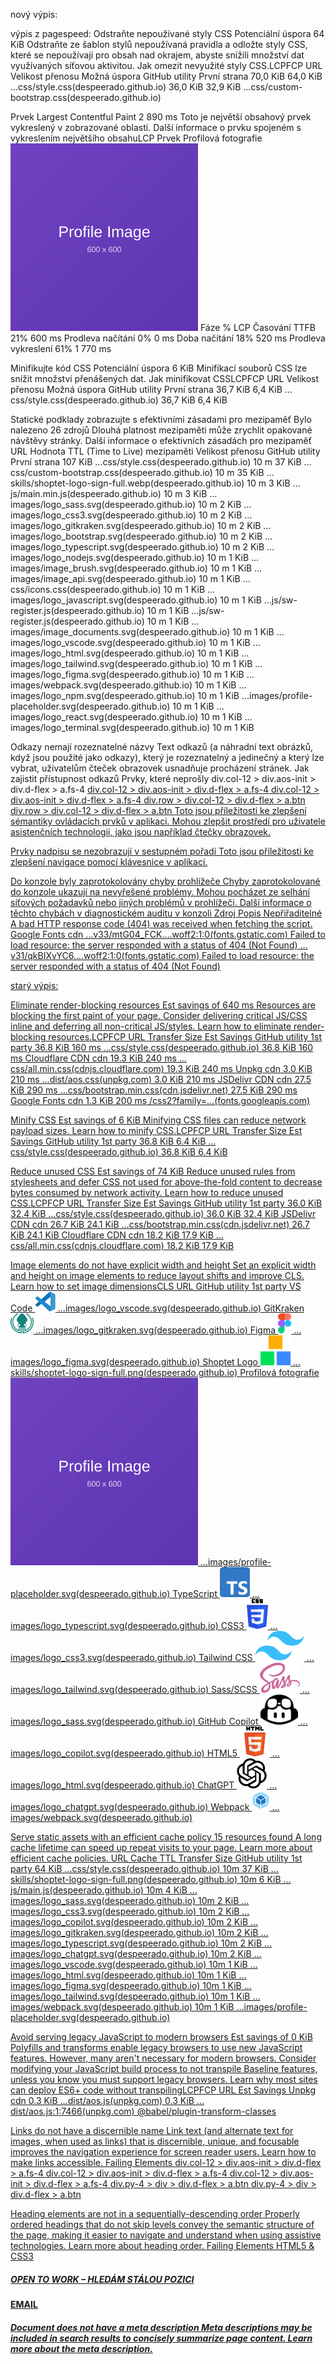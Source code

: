 nový výpis:

výpis z pagespeed: 
Odstraňte nepoužívané styly CSS Potenciální úspora 64 KiB
Odstraňte ze šablon stylů nepoužívaná pravidla a odložte styly CSS, které se nepoužívají pro obsah nad okrajem, abyste snížili množství dat využívaných síťovou aktivitou. Jak omezit nevyužité styly CSS.LCPFCP
URL
Velikost přenosu
Možná úspora
GitHub utility První strana
70,0 KiB	64,0 KiB
…css/style.css(despeerado.github.io)
36,0 KiB
32,9 KiB
…css/custom-bootstrap.css(despeerado.github.io)


Prvek Largest Contentful Paint 2 890 ms
Toto je největší obsahový prvek vykreslený v zobrazované oblasti. Další informace o prvku spojeném s vykreslením největšího obsahuLCP
Prvek
Profilová fotografie
<img src="images/profile-placeholder.svg" alt="Profilová fotografie" class="img-fluid rounded-circle shadow w-75" style="max-width: 300px;" width="300" height="300" loading="eager" fetchpriority="high">
Fáze
% LCP
Časování
TTFB
21%
600 ms
Prodleva načítání
0%
0 ms
Doba načítání
18%
520 ms
Prodleva vykreslení
61%
1 770 ms


Minifikujte kód CSS Potenciální úspora 6 KiB
Minifikací souborů CSS lze snížit množství přenášených dat. Jak minifikovat CSSLCPFCP
URL
Velikost přenosu
Možná úspora
GitHub utility První strana
36,7 KiB	6,4 KiB
…css/style.css(despeerado.github.io)
36,7 KiB
6,4 KiB

Statické podklady zobrazujte s efektivními zásadami pro mezipaměť Bylo nalezeno 26 zdrojů
Dlouhá platnost mezipaměti může zrychlit opakované návštěvy stránky. Další informace o efektivních zásadách pro mezipaměť
URL
Hodnota TTL (Time to Live) mezipaměti
Velikost přenosu
GitHub utility První strana
107 KiB
…css/style.css(despeerado.github.io)
10 m
37 KiB
…css/custom-bootstrap.css(despeerado.github.io)
10 m
35 KiB
…skills/shoptet-logo-sign-full.webp(despeerado.github.io)
10 m
3 KiB
…js/main.min.js(despeerado.github.io)
10 m
3 KiB
…images/logo_sass.svg(despeerado.github.io)
10 m
2 KiB
…images/logo_css3.svg(despeerado.github.io)
10 m
2 KiB
…images/logo_gitkraken.svg(despeerado.github.io)
10 m
2 KiB
…images/logo_bootstrap.svg(despeerado.github.io)
10 m
2 KiB
…images/logo_typescript.svg(despeerado.github.io)
10 m
2 KiB
…images/logo_nodejs.svg(despeerado.github.io)
10 m
1 KiB
…images/image_brush.svg(despeerado.github.io)
10 m
1 KiB
…images/image_api.svg(despeerado.github.io)
10 m
1 KiB
…css/icons.css(despeerado.github.io)
10 m
1 KiB
…images/logo_javascript.svg(despeerado.github.io)
10 m
1 KiB
…js/sw-register.js(despeerado.github.io)
10 m
1 KiB
…js/sw-register.js(despeerado.github.io)
10 m
1 KiB
…images/image_documents.svg(despeerado.github.io)
10 m
1 KiB
…images/logo_vscode.svg(despeerado.github.io)
10 m
1 KiB
…images/logo_html.svg(despeerado.github.io)
10 m
1 KiB
…images/logo_tailwind.svg(despeerado.github.io)
10 m
1 KiB
…images/logo_figma.svg(despeerado.github.io)
10 m
1 KiB
…images/webpack.svg(despeerado.github.io)
10 m
1 KiB
…images/logo_npm.svg(despeerado.github.io)
10 m
1 KiB
…images/profile-placeholder.svg(despeerado.github.io)
10 m
1 KiB
…images/logo_react.svg(despeerado.github.io)
10 m
1 KiB
…images/logo_terminal.svg(despeerado.github.io)
10 m
1 KiB


Odkazy nemají rozeznatelné názvy
Text odkazů (a náhradní text obrázků, když jsou použité jako odkazy), který je rozeznatelný a jedinečný a který lze vybrat, uživatelům čteček obrazovek usnadňuje procházení stránek. Jak zajistit přístupnost odkazů
Prvky, které neprošly
div.col-12 > div.aos-init > div.d-flex > a.fs-4
<a href="#" class="fs-4 icon-social">
div.col-12 > div.aos-init > div.d-flex > a.fs-4
<a href="#" class="fs-4 icon-social">
div.col-12 > div.aos-init > div.d-flex > a.fs-4
<a href="#" class="fs-4 icon-social">
div.row > div.col-12 > div.d-flex > a.btn
<a href="#" class="btn btn-outline-primary btn-sm rounded-circle d-flex align-items-center ju…" style="width: 40px; height: 40px;">
div.row > div.col-12 > div.d-flex > a.btn
<a href="#" class="btn btn-outline-primary btn-sm rounded-circle d-flex align-items-center ju…" style="width: 40px; height: 40px;">
Toto jsou příležitosti ke zlepšení sémantiky ovládacích prvků v aplikaci. Mohou zlepšit prostředí pro uživatele asistenčních technologií, jako jsou například čtečky obrazovek.


Prvky nadpisu se nezobrazují v sestupném pořadí
Toto jsou příležitosti ke zlepšení navigace pomocí klávesnice v aplikaci.


Do konzole byly zaprotokolovány chyby prohlížeče
Chyby zaprotokolované do konzole ukazují na nevyřešené problémy. Mohou pocházet ze selhání síťových požadavků nebo jiných problémů v prohlížeči. Další informace o těchto chybách v diagnostickém auditu v konzoli
Zdroj
Popis
Nepřiřaditelné
A bad HTTP response code (404) was received when fetching the script.
Google Fonts cdn 
…v33/mtG04_FCK….woff2:1:0(fonts.gstatic.com)
Failed to load resource: the server responded with a status of 404 (Not Found)
…v31/qkBIXvYC6….woff2:1:0(fonts.gstatic.com)
Failed to load resource: the server responded with a status of 404 (Not Found)

starý výpis:

Eliminate render-blocking resources Est savings of 640 ms
Resources are blocking the first paint of your page. Consider delivering critical JS/CSS inline and deferring all non-critical JS/styles. Learn how to eliminate render-blocking resources.LCPFCP
URL
Transfer Size
Est Savings
GitHub utility 1st party
36.8 KiB	160 ms
…css/style.css(despeerado.github.io)
36.8 KiB
160 ms
Cloudflare CDN cdn 
19.3 KiB	240 ms
…css/all.min.css(cdnjs.cloudflare.com)
19.3 KiB
240 ms
Unpkg cdn 
3.0 KiB	210 ms
…dist/aos.css(unpkg.com)
3.0 KiB
210 ms
JSDelivr CDN cdn 
27.5 KiB	290 ms
…css/bootstrap.min.css(cdn.jsdelivr.net)
27.5 KiB
290 ms
Google Fonts cdn 
1.3 KiB	200 ms
/css2?family=…(fonts.googleapis.com)


Minify CSS Est savings of 6 KiB
Minifying CSS files can reduce network payload sizes. Learn how to minify CSS.LCPFCP
URL
Transfer Size
Est Savings
GitHub utility 1st party
36.8 KiB	6.4 KiB
…css/style.css(despeerado.github.io)
36.8 KiB
6.4 KiB


Reduce unused CSS Est savings of 74 KiB
Reduce unused rules from stylesheets and defer CSS not used for above-the-fold content to decrease bytes consumed by network activity. Learn how to reduce unused CSS.LCPFCP
URL
Transfer Size
Est Savings
GitHub utility 1st party
36.0 KiB	32.4 KiB
…css/style.css(despeerado.github.io)
36.0 KiB
32.4 KiB
JSDelivr CDN cdn 
26.7 KiB	24.1 KiB
…css/bootstrap.min.css(cdn.jsdelivr.net)
26.7 KiB
24.1 KiB
Cloudflare CDN cdn 
18.2 KiB	17.9 KiB
…css/all.min.css(cdnjs.cloudflare.com)
18.2 KiB
17.9 KiB


Image elements do not have explicit width and height
Set an explicit width and height on image elements to reduce layout shifts and improve CLS. Learn how to set image dimensionsCLS
URL
GitHub utility 1st party
VS Code
<img src="images/logo_vscode.svg" alt="VS Code" style="height: 2rem;" class="mb-2 mx-auto">
…images/logo_vscode.svg(despeerado.github.io)
GitKraken
<img src="images/logo_gitkraken.svg" alt="GitKraken" style="height: 2rem;" class="mb-2 mx-auto">
…images/logo_gitkraken.svg(despeerado.github.io)
Figma
<img src="images/logo_figma.svg" alt="Figma" style="height: 2rem;" class="mb-2 mx-auto">
…images/logo_figma.svg(despeerado.github.io)
Shoptet Logo
<img src="images/skills/shoptet-logo-sign-full.png" alt="Shoptet Logo" style="height: 48px; width: auto; max-width: 120px;">
…skills/shoptet-logo-sign-full.png(despeerado.github.io)
Profilová fotografie
<img src="images/profile-placeholder.svg" alt="Profilová fotografie" class="img-fluid rounded-circle shadow w-75" style="max-width: 300px;">
…images/profile-placeholder.svg(despeerado.github.io)
TypeScript
<img src="images/logo_typescript.svg" alt="TypeScript" style="height: 3rem;">
…images/logo_typescript.svg(despeerado.github.io)
CSS3
<img src="images/logo_css3.svg" alt="CSS3" style="height: 3rem;">
…images/logo_css3.svg(despeerado.github.io)
Tailwind CSS
<img src="images/logo_tailwind.svg" alt="Tailwind CSS" style="height: 3rem;">
…images/logo_tailwind.svg(despeerado.github.io)
Sass/SCSS
<img src="images/logo_sass.svg" alt="Sass/SCSS" style="height: 3rem;">
…images/logo_sass.svg(despeerado.github.io)
GitHub Copilot
<img src="images/logo_copilot.svg" alt="GitHub Copilot" style="height: 3rem;">
…images/logo_copilot.svg(despeerado.github.io)
HTML5
<img src="images/logo_html.svg" alt="HTML5" style="height: 3rem;" class="me-2">
…images/logo_html.svg(despeerado.github.io)
ChatGPT
<img src="images/logo_chatgpt.svg" alt="ChatGPT" style="height: 3rem;">
…images/logo_chatgpt.svg(despeerado.github.io)
Webpack
<img src="images/webpack.svg" alt="Webpack" style="height: 2rem;" class="mb-2 mx-auto">
…images/webpack.svg(despeerado.github.io)



Serve static assets with an efficient cache policy 15 resources found
A long cache lifetime can speed up repeat visits to your page. Learn more about efficient cache policies.
URL
Cache TTL
Transfer Size
GitHub utility 1st party
64 KiB
…css/style.css(despeerado.github.io)
10m
37 KiB
…skills/shoptet-logo-sign-full.png(despeerado.github.io)
10m
6 KiB
…js/main.js(despeerado.github.io)
10m
4 KiB
…images/logo_sass.svg(despeerado.github.io)
10m
2 KiB
…images/logo_css3.svg(despeerado.github.io)
10m
2 KiB
…images/logo_copilot.svg(despeerado.github.io)
10m
2 KiB
…images/logo_gitkraken.svg(despeerado.github.io)
10m
2 KiB
…images/logo_typescript.svg(despeerado.github.io)
10m
2 KiB
…images/logo_chatgpt.svg(despeerado.github.io)
10m
2 KiB
…images/logo_vscode.svg(despeerado.github.io)
10m
1 KiB
…images/logo_html.svg(despeerado.github.io)
10m
1 KiB
…images/logo_figma.svg(despeerado.github.io)
10m
1 KiB
…images/logo_tailwind.svg(despeerado.github.io)
10m
1 KiB
…images/webpack.svg(despeerado.github.io)
10m
1 KiB
…images/profile-placeholder.svg(despeerado.github.io)



Avoid serving legacy JavaScript to modern browsers Est savings of 0 KiB
Polyfills and transforms enable legacy browsers to use new JavaScript features. However, many aren't necessary for modern browsers. Consider modifying your JavaScript build process to not transpile Baseline features, unless you know you must support legacy browsers. Learn why most sites can deploy ES6+ code without transpilingLCPFCP
URL
Est Savings
Unpkg cdn 
0.3 KiB
…dist/aos.js(unpkg.com)
0.3 KiB
…dist/aos.js:1:7466(unpkg.com)
@babel/plugin-transform-classes




Links do not have a discernible name
Link text (and alternate text for images, when used as links) that is discernible, unique, and focusable improves the navigation experience for screen reader users. Learn how to make links accessible.
Failing Elements
div.col-12 > div.aos-init > div.d-flex > a.fs-4
<a href="#" class=" fs-4">
div.col-12 > div.aos-init > div.d-flex > a.fs-4
<a href="#" class=" fs-4">
div.col-12 > div.aos-init > div.d-flex > a.fs-4
<a href="#" class=" fs-4">
div.py-4 > div > div.d-flex > a.btn
<a href="#" class="btn btn-outline-primary btn-sm rounded-circle d-flex align-items-center ju…" style="width: 40px; height: 40px;">
div.py-4 > div > div.d-flex > a.btn
<a href="#" class="btn btn-outline-primary btn-sm rounded-circle d-flex align-items-center ju…" style="width: 40px; height: 40px;">


Heading elements are not in a sequentially-descending order
Properly ordered headings that do not skip levels convey the semantic structure of the page, making it easier to navigate and understand when using assistive technologies. Learn more about heading order.
Failing Elements
HTML5 & CSS3
<h5 class="fw-bold text-dark mb-3">
OPEN TO WORK – HLEDÁM STÁLOU POZICI
<h4 class="h5 fw-bold mb-2">
EMAIL
<h5 class="h6 fw-bold mb-1">


Document does not have a meta description
Meta descriptions may be included in search results to concisely summarize page content. Learn more about the meta description.

